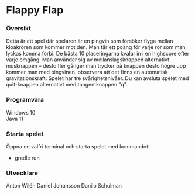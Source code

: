 # Flappy Flap

### Översikt
Detta är ett spel där spelaren är en pingvin som försöker flyga mellan kloakrören som kommer mot den. Man får ett poäng för varje rör som man lyckas komma förbi. De bästa 10 placeringarna kvalar in i en highscore efter varje omgång. Man använder sig av mellanslagsknappen alternativt musknappen – desto fler gånger man trycker på knappen desto högre upp kommer man med pingvinen. observera att det finns en automatisk gravitationskraft.
Spelet har tre svårighetsnivåer. Du kan avsluta spelet med quit-knappen alternativt med tangentknappen "q".

### Programvara
Windows 10<br>
Java 11

### Starta spelet
Öppna en valfri terminal och starta spelet med kommandot: 
- gradle run

### Utvecklare
Anton Wilén
Daniel Johansson
Danilo Schulman

